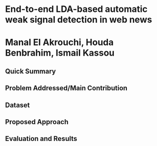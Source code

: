 # End-to-end LDA-based automatic weak signal detection in web news
# Manal El Akrouchi, Houda Benbrahim, Ismail Kassou

## Quick Summary

## Problem Addressed/Main Contribution

## Dataset

## Proposed Approach

## Evaluation and Results

